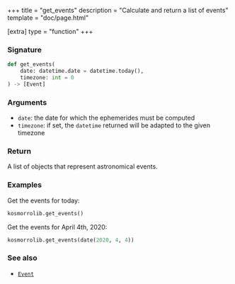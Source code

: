 +++
title = "get_events"
description = "Calculate and return a list of events"
template = "doc/page.html"

[extra]
type = "function"
+++

### Signature

```python
def get_events(
    date: datetime.date = datetime.today(),
    timezone: int = 0
) -> [Event]
```

### Arguments

- `date`: the date for which the ephemerides must be computed
- `timezone`: if set, the `datetime` returned will be adapted to the given timezone

### Return

A list of objects that represent astronomical events.

### Examples

Get the events for today:

```python
kosmorrolib.get_events()
```

Get the events for April 4th, 2020:

```python
kosmorrolib.get_events(date(2020, 4, 4))
```

### See also

- [`Event`](@/lib/doc/1.0/model/Event.md)
